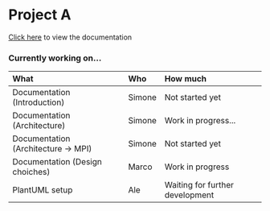 # Project A

[Click here](https://github.com/simonebraga/middleware_projectA/blob/main/documentation.md) to view the documentation

### Currently working on...

| What | Who | How much |
|:-|:-|:-|
| Documentation (Introduction) | Simone | Not started yet |
| Documentation (Architecture) | Simone | Work in progress... |
| Documentation (Architecture &#8594; MPI) | Simone | Not started yet |
| Documentation (Design choiches) | Marco | Work in progress |
| PlantUML setup | Ale | Waiting for further development |

